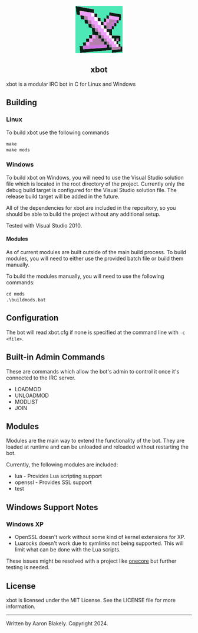 <p align="center">
  <img src="https://raw.githubusercontent.com/ablakely/xbot/master/resources/xbot.png" alt="xbot">
  <br>
  <h2 align="center">xbot</h2>
</p>

xbot is a modular IRC bot in C for Linux and Windows


## Building

### Linux
To build xbot use the following commands

	make
    make mods

### Windows
To build xbot on Windows, you will need to use the Visual Studio solution file which is located in the root directory of the project.
Currently only the debug build target is configured for the Visual Studio solution file. The release build target will be added in the future.

All of the dependencies for xbot are included in the repository, so you should be able to build the project without any additional setup.

Tested with Visual Studio 2010.

#### Modules
As of current modules are built outside of the main build process. To build modules, you will need to either use the provided batch file or build them manually.

To build the modules manually, you will need to use the following commands:

    cd mods
    .\buildmods.bat


## Configuration
The bot will read xbot.cfg if none is specified at the command line with ```-c <file>```.

## Built-in Admin Commands

These are commands which allow the bot's admin to control it once it's connected to the IRC server.

* LOADMOD <module>
* UNLOADMOD <module>
* MODLIST
* JOIN <channel>

## Modules

Modules are the main way to extend the functionality of the bot. They are loaded at runtime and can be unloaded and reloaded without restarting the bot.

Currently, the following modules are included:
* lua - Provides Lua scripting support
* openssl - Provides SSL support
* test

## Windows Support Notes
### Windows XP
* OpenSSL doesn't work without some kind of kernel extensions for XP.
* Luarocks doesn't work due to symlinks not being supported.  This will limit what can be done with the Lua scripts.

These issues might be resolved with a project like [onecore](https://github.com/Skulltrail192/One-Core-API-Binaries) but further testing is needed.

## License
xbot is licensed under the MIT License. See the LICENSE file for more information.

---
Written by Aaron Blakely. Copyright 2024.
